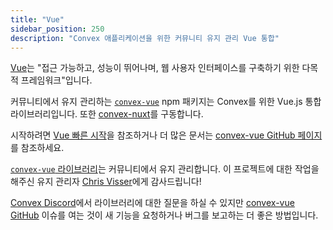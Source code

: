 ```yaml
---
title: "Vue"
sidebar_position: 250
description: "Convex 애플리케이션을 위한 커뮤니티 유지 관리 Vue 통합"
---
```


[Vue](https://vuejs.org/)는 "접근 가능하고, 성능이 뛰어나며, 웹 사용자 인터페이스를 구축하기 위한 다목적 프레임워크"입니다.

커뮤니티에서 유지 관리하는 [`convex-vue`](https://www.npmjs.com/package/convex-vue) npm 패키지는 Convex를 위한 Vue.js 통합 라이브러리입니다. 또한 [convex-nuxt](./vue/nuxt.md)를 구동합니다.

시작하려면 [Vue 빠른 시작](/quickstart/vue.mdx)을 참조하거나 더 많은 문서는 [convex-vue GitHub 페이지](https://github.com/chris-visser/convex-vue)를 참조하세요.

<Admonition type="info">

[`convex-vue` 라이브러리](https://github.com/chris-visser/convex-vue)는 커뮤니티에서 유지 관리합니다. 이 프로젝트에 대한 작업을 해주신 유지 관리자 [Chris Visser](https://github.com/chris-visser)에게 감사드립니다!

[Convex Discord](https://convex.dev/community)에서 라이브러리에 대한 질문을 하실 수 있지만 [convex-vue GitHub](https://github.com/chris-visser/convex-vue) 이슈를 여는 것이 새 기능을 요청하거나 버그를 보고하는 더 좋은 방법입니다.

</Admonition>
